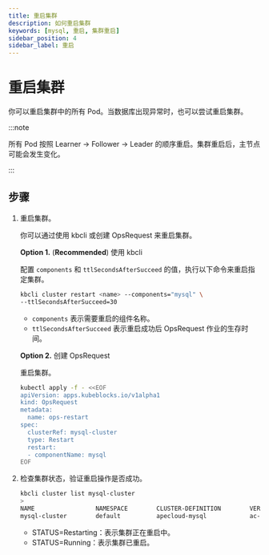 ```yaml
---
title: 重启集群
description: 如何重启集群
keywords: [mysql, 重启, 集群重启]
sidebar_position: 4
sidebar_label: 重启
---
```


# 重启集群

你可以重启集群中的所有 Pod。当数据库出现异常时，也可以尝试重启集群。

:::note

所有 Pod 按照 Learner -> Follower -> Leader 的顺序重启。集群重启后，主节点可能会发生变化。

:::

## 步骤

1. 重启集群。

   你可以通过使用 kbcli 或创建 OpsRequest 来重启集群。
  
   **Option 1.** (**Recommended**) 使用 kbcli

   配置 `components` 和 `ttlSecondsAfterSucceed` 的值，执行以下命令来重启指定集群。

   ```bash
   kbcli cluster restart <name> --components="mysql" \
   --ttlSecondsAfterSucceed=30
   ```

   - `components` 表示需要重启的组件名称。
   - `ttlSecondsAfterSucceed` 表示重启成功后 OpsRequest 作业的生存时间。

   **Option 2.** 创建 OpsRequest

   重启集群。

   ```bash
   kubectl apply -f - <<EOF
   apiVersion: apps.kubeblocks.io/v1alpha1
   kind: OpsRequest
   metadata:
     name: ops-restart
   spec:
     clusterRef: mysql-cluster
     type: Restart 
     restart:
     - componentName: mysql
   EOF
   ```

2. 检查集群状态，验证重启操作是否成功。

   ```bash
   kbcli cluster list mysql-cluster
   >
   NAME                 NAMESPACE        CLUSTER-DEFINITION        VERSION                TERMINATION-POLICY        STATUS         CREATED-TIME
   mysql-cluster        default          apecloud-mysql            ac-mysql-8.0.30        Delete                    Running        Jan 29,2023 14:29 UTC+0800
   ```

   - STATUS=Restarting：表示集群正在重启中。
   - STATUS=Running：表示集群已重启。
